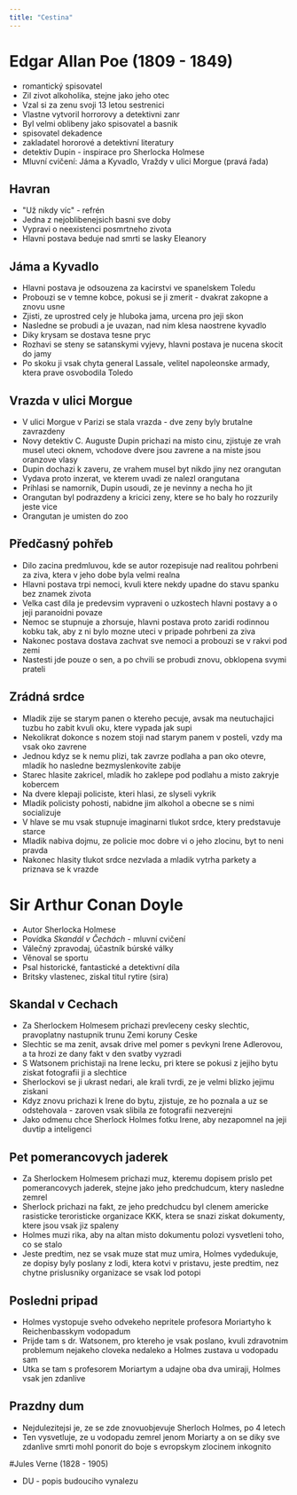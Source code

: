 ```yaml
---
title: "Cestina"
---
```


# Edgar Allan Poe (1809 - 1849)
+ romantický spisovatel
+ Zil zivot alkoholika, stejne jako jeho otec
+ Vzal si za zenu svoji 13 letou sestrenici
+ Vlastne vytvoril horrorovy a detektivni zanr
+ Byl velmi oblibeny jako spisovatel a basnik 
+ spisovatel dekadence
+ zakladatel hororové a detektivní literatury
+ detektiv Dupin - inspirace pro Sherlocka Holmese
+ Mluvní cvičení: Jáma a Kyvadlo, Vraždy v ulici Morgue (pravá řada)

## Havran
+ "Už nikdy víc" - refrén
+ Jedna z nejoblibenejsich basni sve doby
+ Vypravi o neexistenci posmrtneho zivota
+ Hlavni postava beduje nad smrti se lasky Eleanory

## Jáma a Kyvadlo
+ Hlavni postava je odsouzena za kacirstvi ve spanelskem Toledu
+ Probouzi se v temne kobce, pokusi se ji zmerit - dvakrat zakopne a znovu usne
+ Zjisti, ze uprostred cely je hluboka jama, urcena pro jeji skon
+ Nasledne se probudi a je uvazan, nad nim klesa naostrene kyvadlo
+ Diky krysam se dostava tesne pryc
+ Rozhavi se steny se satanskymi vyjevy, hlavni postava je nucena skocit do jamy
+ Po skoku ji vsak chyta general Lassale, velitel napoleonske armady, ktera prave osvobodila Toledo

## Vrazda v ulici Morgue
+ V ulici Morgue v Parizi se stala vrazda - dve zeny byly brutalne zavrazdeny
+ Novy detektiv C. Auguste Dupin prichazi na misto cinu, zjistuje ze vrah musel uteci oknem, vchodove dvere jsou zavrene a na miste jsou oranzove vlasy
+ Dupin dochazi k zaveru, ze vrahem musel byt nikdo jiny nez orangutan
+ Vydava proto inzerat, ve kterem uvadi ze nalezl orangutana
+ Prihlasi se namornik, Dupin usoudi, ze je nevinny a necha ho jit
+ Orangutan byl podrazdeny a kricici zeny, ktere se ho baly ho rozzurily jeste vice
+ Orangutan je umisten do zoo

## Předčasný pohřeb
+ Dilo zacina predmluvou, kde se autor rozepisuje nad realitou pohrbeni za ziva, ktera v jeho dobe byla velmi realna
+ Hlavni postava trpi nemoci, kvuli ktere nekdy upadne do stavu spanku bez znamek zivota
+ Velka cast dila je predevsim vypraveni o uzkostech hlavni postavy a o jeji paranoidni povaze
+ Nemoc se stupnuje a zhorsuje, hlavni postava proto zaridi rodinnou kobku tak, aby z ni bylo mozne uteci v pripade pohrbeni za ziva
+ Nakonec postava dostava zachvat sve nemoci a probouzi se v rakvi pod zemi
+ Nastesti jde pouze o sen, a po chvili se probudi znovu, obklopena svymi prateli

## Zrádná srdce
+ Mladik zije se starym panen o ktereho pecuje, avsak ma neutuchajici tuzbu ho zabit kvuli oku, ktere vypada jak supi
+ Nekolikrat dokonce s nozem stoji nad starym panem v posteli, vzdy ma vsak oko zavrene
+ Jednou kdyz se k nemu plizi, tak zavrze podlaha a pan oko otevre, mladik ho nasledne bezmyslenkovite zabije
+ Starec hlasite zakricel, mladik ho zaklepe pod podlahu a misto zakryje kobercem
+ Na dvere klepaji policiste, kteri hlasi, ze slyseli vykrik
+ Mladik policisty pohosti, nabidne jim alkohol a obecne se s nimi socializuje
+ V hlave se mu vsak stupnuje imaginarni tlukot srdce, ktery predstavuje starce
+ Mladik nabiva dojmu, ze policie moc dobre vi o jeho zlocinu, byt to neni pravda
+ Nakonec hlasity tlukot srdce nezvlada a mladik vytrha parkety a priznava se k vrazde

# Sir Arthur Conan Doyle
+ Autor Sherlocka Holmese
+ Povídka <i>Skandál v Čechách</i> - mluvní cvičení
+ Válečný zpravodaj, účastník búrské války
+ Věnoval se sportu
+ Psal historické, fantastické a detektivní díla
+ Britsky vlastenec, ziskal titul rytire (sira)

## Skandal v Cechach
+ Za Sherlockem Holmesem prichazi prevleceny cesky slechtic, pravoplatny nastupnik trunu Zemi koruny Ceske
+ Slechtic se ma zenit, avsak drive mel pomer s pevkyni Irene Adlerovou, a ta hrozi ze dany fakt v den svatby vyzradi
+ S Watsonem prichistaji na Irene lecku, pri ktere se pokusi z jejiho bytu ziskat fotografii ji a slechtice
+ Sherlockovi se ji ukrast nedari, ale krali tvrdi, ze je velmi blizko jejimu ziskani
+ Kdyz znovu prichazi k Irene do bytu, zjistuje, ze ho poznala a uz se odstehovala - zaroven vsak slibila ze fotografii nezverejni
+ Jako odmenu chce Sherlock Holmes fotku Irene, aby nezapomnel na jeji duvtip a inteligenci

## Pet pomerancovych jaderek
+ Za Sherlockem Holmesem prichazi muz, kteremu dopisem prislo pet pomerancovych jaderek, stejne jako jeho predchudcum, ktery nasledne zemrel
+ Sherlock prichazi na fakt, ze jeho predchudcu byl clenem americke rasisticke teroristicke organizace KKK, ktera se snazi ziskat dokumenty, ktere jsou vsak jiz spaleny
+ Holmes muzi rika, aby na altan misto dokumentu polozi vysvetleni toho, co se stalo
+ Jeste predtim, nez se vsak muze stat muz umira, Holmes vydedukuje, ze dopisy byly poslany z lodi, ktera kotvi v pristavu, jeste predtim, nez chytne prislusniky organizace se vsak lod potopi

## Posledni pripad
+ Holmes vystopuje sveho odvekeho nepritele profesora Moriartyho k Reichenbasskym vodopadum
+ Prijde tam s dr. Watsonem, pro ktereho je vsak poslano, kvuli zdravotnim problemum nejakeho cloveka nedaleko a Holmes zustava u vodopadu sam
+ Utka se tam s profesorem Moriartym a udajne oba dva umiraji, Holmes vsak jen zdanlive

## Prazdny dum
+ Nejdulezitejsi je, ze se zde znovuobjevuje Sherloch Holmes, po 4 letech
+ Ten vysvetluje, ze u vodopadu zemrel jenom Moriarty a on se diky sve zdanlive smrti mohl ponorit do boje s evropskym zlocinem inkognito 

#Jules Verne (1828 - 1905)
- DU - popis budouciho vynalezu 
